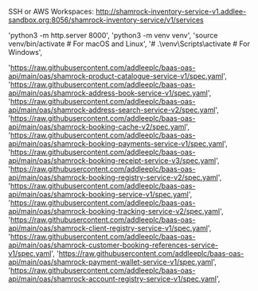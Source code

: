 SSH or AWS Workspaces: http://shamrock-inventory-service-v1.addlee-sandbox.org:8056/shamrock-inventory-service/v1/services

'python3 -m http.server 8000',
'python3 -m venv venv',
'source venv/bin/activate  # For macOS and Linux',
'# .\venv\Scripts\activate  # For Windows',

'https://raw.githubusercontent.com/addleeplc/baas-oas-api/main/oas/shamrock-product-catalogue-service-v1/spec.yaml',
'https://raw.githubusercontent.com/addleeplc/baas-oas-api/main/oas/shamrock-address-book-service-v1/spec.yaml',
'https://raw.githubusercontent.com/addleeplc/baas-oas-api/main/oas/shamrock-address-search-service-v2/spec.yaml',
'https://raw.githubusercontent.com/addleeplc/baas-oas-api/main/oas/shamrock-booking-cache-v2/spec.yaml',
'https://raw.githubusercontent.com/addleeplc/baas-oas-api/main/oas/shamrock-booking-payments-service-v1/spec.yaml',
'https://raw.githubusercontent.com/addleeplc/baas-oas-api/main/oas/shamrock-booking-receipt-service-v3/spec.yaml',
'https://raw.githubusercontent.com/addleeplc/baas-oas-api/main/oas/shamrock-booking-registry-service-v2/spec.yaml',
'https://raw.githubusercontent.com/addleeplc/baas-oas-api/main/oas/shamrock-booking-service-v1/spec.yaml',
'https://raw.githubusercontent.com/addleeplc/baas-oas-api/main/oas/shamrock-booking-tracking-service-v2/spec.yaml',
'https://raw.githubusercontent.com/addleeplc/baas-oas-api/main/oas/shamrock-client-registry-service-v1/spec.yaml',
'https://raw.githubusercontent.com/addleeplc/baas-oas-api/main/oas/shamrock-customer-booking-references-service-v1/spec.yaml',
'https://raw.githubusercontent.com/addleeplc/baas-oas-api/main/oas/shamrock-payment-wallet-service-v1/spec.yaml',
'https://raw.githubusercontent.com/addleeplc/baas-oas-api/main/oas/shamrock-account-registry-service-v1/spec.yaml',
